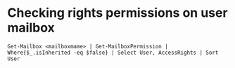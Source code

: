 # Checking rights permissions on user mailbox
```
Get-Mailbox <mailboxmame> | Get-MailboxPermission | Where{$_.isInherited -eq $false} | Select User, AccessRights | Sort User
```